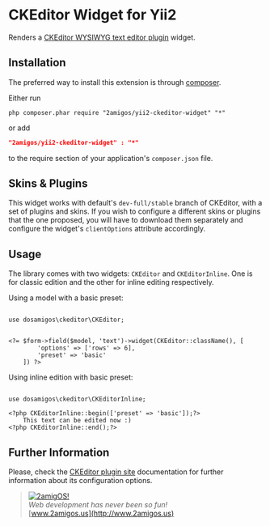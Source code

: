 CKEditor Widget for Yii2
========================

Renders a [CKEditor WYSIWYG text editor plugin](http://www.ckeditor.com) widget.

Installation
------------
The preferred way to install this extension is through [composer](http://getcomposer.org/download/).

Either run

```
php composer.phar require "2amigos/yii2-ckeditor-widget" "*"
```
or add

```json
"2amigos/yii2-ckeditor-widget" : "*"
```

to the require section of your application's `composer.json` file.

Skins & Plugins
---------------

This widget works with default's `dev-full/stable` branch of CKEditor, with a set of plugins and skins. If you wish to
configure a different skins or plugins that the one proposed, you will have to download them separately and configure
the widget's `clientOptions` attribute accordingly.


Usage
-----
The library comes with two widgets: `CKEditor` and `CKEditorInline`. One is for classic edition and the other for inline
editing respectively.

Using a model with a basic preset:

```

use dosamigos\ckeditor\CKEditor;


<?= $form->field($model, 'text')->widget(CKEditor::className(), [
		'options' => ['rows' => 6],
		'preset' => 'basic'
	]) ?>
```
Using inline edition with basic preset:

```

use dosamigos\ckeditor\CKEditorInline;

<?php CKEditorInline::begin(['preset' => 'basic']);?>
	This text can be edited now :)
<?php CKEditorInline::end();?>
```

Further Information
-------------------
Please, check the [CKEditor plugin site](http://www.ckeditor.com) documentation for further information about its configuration options.


> [![2amigOS!](http://www.gravatar.com/avatar/55363394d72945ff7ed312556ec041e0.png)](http://www.2amigos.us)  
<i>Web development has never been so fun!</i>  
[www.2amigos.us](http://www.2amigos.us)